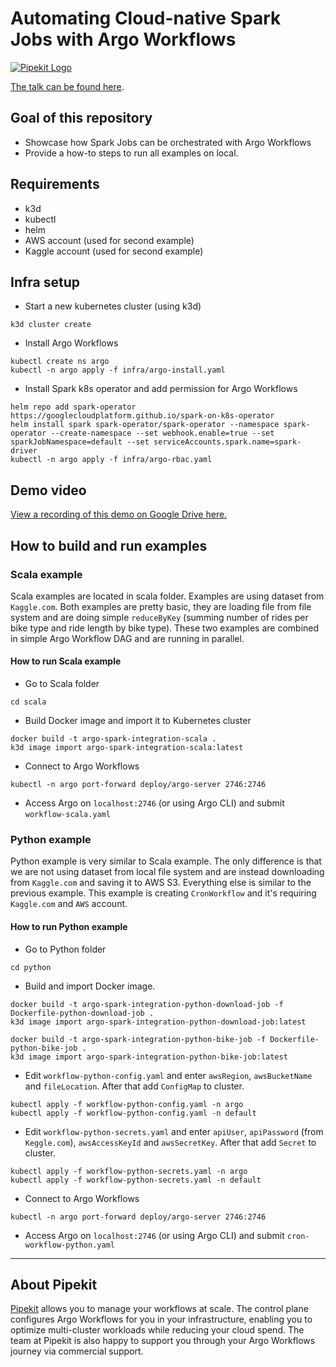 # Automating Cloud-native Spark Jobs with Argo Workflows

[![Pipekit Logo](https://raw.githubusercontent.com/pipekit/talk-demos/main/assets/images/pipekit-logo.png)](https://pipekit.io)

[The talk can be found here](https://www.youtube.com/watch?v=QV3YKUOiKo0).

## Goal of this repository
- Showcase how Spark Jobs can be orchestrated with Argo Workflows
- Provide a how-to steps to run all examples on local.  

## Requirements
- k3d
- kubectl
- helm
- AWS account (used for second example)
- Kaggle account (used for second example)

## Infra setup
- Start a new kubernetes cluster (using k3d)
```
k3d cluster create
```
- Install Argo Workflows
```
kubectl create ns argo
kubectl -n argo apply -f infra/argo-install.yaml
```
- Install Spark k8s operator and add permission for Argo Workflows
```
helm repo add spark-operator https://googlecloudplatform.github.io/spark-on-k8s-operator
helm install spark spark-operator/spark-operator --namespace spark-operator --create-namespace --set webhook.enable=true --set sparkJobNamespace=default --set serviceAccounts.spark.name=spark-driver
kubectl -n argo apply -f infra/argo-rbac.yaml
```

## Demo video
[View a recording of this demo on Google Drive here.](https://drive.google.com/file/d/1HH8oIf1keWXlmutlzcocC0_T-G0l5OJt/view?usp=sharing)

## How to build and run examples

### Scala example
Scala examples are located in scala folder. Examples are using dataset from `Kaggle.com`. Both examples are pretty basic, they are loading file from file system and are doing simple `reduceByKey` (summing number of rides per bike type and ride length by bike type).
These two examples are combined in simple Argo Workflow DAG and are running in parallel.
#### How to run Scala example
- Go to Scala folder
```
cd scala
```
- Build Docker image and import it to Kubernetes cluster
```
docker build -t argo-spark-integration-scala .
k3d image import argo-spark-integration-scala:latest
```
- Connect to Argo Workflows
```
kubectl -n argo port-forward deploy/argo-server 2746:2746
```
- Access Argo on `localhost:2746` (or using Argo CLI) and submit `workflow-scala.yaml`


### Python example
Python example is very similar to Scala example. The only difference is that we are not using dataset from local file system and are instead downloading from `Kaggle.com` and saving it to AWS S3. Everything else is similar to the previous example.
This example is creating `CronWorkflow` and it's requiring `Kaggle.com` and `AWS` account.

#### How to run Python example
- Go to Python folder
```
cd python
```
- Build and import Docker image. 
```
docker build -t argo-spark-integration-python-download-job -f Dockerfile-python-download-job .
k3d image import argo-spark-integration-python-download-job:latest

docker build -t argo-spark-integration-python-bike-job -f Dockerfile-python-bike-job .
k3d image import argo-spark-integration-python-bike-job:latest
```
- Edit `workflow-python-config.yaml` and enter `awsRegion`, `awsBucketName` and `fileLocation`. After that add `ConfigMap` to cluster.
```
kubectl apply -f workflow-python-config.yaml -n argo
kubectl apply -f workflow-python-config.yaml -n default
```
- Edit `workflow-python-secrets.yaml` and enter `apiUser`, `apiPassword` (from `Keggle.com`), `awsAccessKeyId` and `awsSecretKey`. After that add `Secret` to cluster.
```
kubectl apply -f workflow-python-secrets.yaml -n argo
kubectl apply -f workflow-python-secrets.yaml -n default
```
- Connect to Argo Workflows
```
kubectl -n argo port-forward deploy/argo-server 2746:2746
```
- Access Argo on `localhost:2746` (or using Argo CLI) and submit `cron-workflow-python.yaml`

---

## About Pipekit

[Pipekit](pipekit.io) allows you to manage your workflows at scale. The control plane configures Argo Workflows for you in your infrastructure, enabling you to optimize multi-cluster workloads while reducing your cloud spend.  The team at Pipekit is also happy to support you through your Argo Workflows journey via commercial support.
